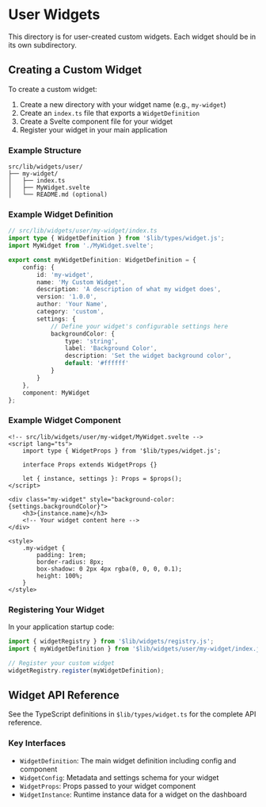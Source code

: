 # User Widgets

This directory is for user-created custom widgets. Each widget should be in its own subdirectory.

## Creating a Custom Widget

To create a custom widget:

1. Create a new directory with your widget name (e.g., `my-widget`)
2. Create an `index.ts` file that exports a `WidgetDefinition`
3. Create a Svelte component file for your widget
4. Register your widget in your main application

### Example Structure

```
src/lib/widgets/user/
├── my-widget/
│   ├── index.ts
│   ├── MyWidget.svelte
│   └── README.md (optional)
```

### Example Widget Definition

```typescript
// src/lib/widgets/user/my-widget/index.ts
import type { WidgetDefinition } from '$lib/types/widget.js';
import MyWidget from './MyWidget.svelte';

export const myWidgetDefinition: WidgetDefinition = {
	config: {
		id: 'my-widget',
		name: 'My Custom Widget',
		description: 'A description of what my widget does',
		version: '1.0.0',
		author: 'Your Name',
		category: 'custom',
		settings: {
			// Define your widget's configurable settings here
			backgroundColor: {
				type: 'string',
				label: 'Background Color',
				description: 'Set the widget background color',
				default: '#ffffff'
			}
		}
	},
	component: MyWidget
};
```

### Example Widget Component

```svelte
<!-- src/lib/widgets/user/my-widget/MyWidget.svelte -->
<script lang="ts">
	import type { WidgetProps } from '$lib/types/widget.js';

	interface Props extends WidgetProps {}

	let { instance, settings }: Props = $props();
</script>

<div class="my-widget" style="background-color: {settings.backgroundColor}">
	<h3>{instance.name}</h3>
	<!-- Your widget content here -->
</div>

<style>
	.my-widget {
		padding: 1rem;
		border-radius: 8px;
		box-shadow: 0 2px 4px rgba(0, 0, 0, 0.1);
		height: 100%;
	}
</style>
```

### Registering Your Widget

In your application startup code:

```typescript
import { widgetRegistry } from '$lib/widgets/registry.js';
import { myWidgetDefinition } from '$lib/widgets/user/my-widget/index.js';

// Register your custom widget
widgetRegistry.register(myWidgetDefinition);
```

## Widget API Reference

See the TypeScript definitions in `$lib/types/widget.ts` for the complete API reference.

### Key Interfaces

- `WidgetDefinition`: The main widget definition including config and component
- `WidgetConfig`: Metadata and settings schema for your widget
- `WidgetProps`: Props passed to your widget component
- `WidgetInstance`: Runtime instance data for a widget on the dashboard
